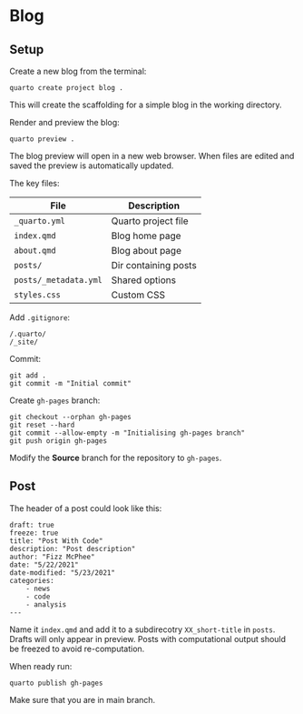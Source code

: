 # Blog

## Setup

Create a new blog from the terminal:

```shell
quarto create project blog .
```

This will create the scaffolding for a simple blog in the working directory.

Render and preview the blog:

```shell
quarto preview .
```

The blog preview will open in a new web browser. When files are edited and saved the preview is automatically updated.

The key files:

File                 | Description          |
---------------------|----------------------|
`_quarto.yml`        | Quarto project file  |
`index.qmd`          | Blog home page       |
`about.qmd`          | Blog about page      |
`posts/`             | Dir containing posts |
`posts/_metadata.yml`| Shared options       |
`styles.css`         | Custom CSS           |


Add `.gitignore`:

```
/.quarto/
/_site/
```

Commit: 

```
git add .
git commit -m "Initial commit"
```

Create `gh-pages` branch:

```
git checkout --orphan gh-pages
git reset --hard
git commit --allow-empty -m "Initialising gh-pages branch"
git push origin gh-pages
```

Modify the **Source** branch for the repository to `gh-pages`.

## Post

The header of a post could look like this:

```quarto
draft: true
freeze: true
title: "Post With Code"
description: "Post description"
author: "Fizz McPhee"
date: "5/22/2021"
date-modified: "5/23/2021"
categories:
    - news
    - code
    - analysis
---
```

Name it `index.qmd` and add it to a subdirecotry `XX_short-title` in `posts`. Drafts will only appear in preview. Posts with computational output should be freezed to avoid re-computation.


When ready run:
```shell
quarto publish gh-pages
```

Make sure that you are in main branch.


